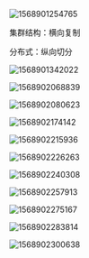 ![1568901254765](C:\Users\AlmostLover\Desktop\MarkDown笔记\分布式\1568901254765.png)

集群结构：横向复制

分布式：纵向切分

![1568901342022](C:\Users\AlmostLover\Desktop\MarkDown笔记\分布式\1568901342022.png)

![1568902068839](C:\Users\AlmostLover\Desktop\MarkDown笔记\分布式\1568902068839.png)

![1568902080623](C:\Users\AlmostLover\Desktop\MarkDown笔记\分布式\1568902080623.png)

![1568902174142](C:\Users\AlmostLover\Desktop\MarkDown笔记\分布式\1568902174142.png)

![1568902215936](C:\Users\AlmostLover\Desktop\MarkDown笔记\分布式\1568902215936.png)

![1568902226263](C:\Users\AlmostLover\Desktop\MarkDown笔记\分布式\1568902226263.png)

![1568902240308](C:\Users\AlmostLover\Desktop\MarkDown笔记\分布式\1568902240308.png)

![1568902257913](C:\Users\AlmostLover\Desktop\MarkDown笔记\分布式\1568902257913.png)

![1568902275167](C:\Users\AlmostLover\Desktop\MarkDown笔记\分布式\1568902275167.png)

![1568902283814](C:\Users\AlmostLover\Desktop\MarkDown笔记\分布式\1568902283814.png)

![1568902300638](C:\Users\AlmostLover\Desktop\MarkDown笔记\分布式\1568902300638.png)